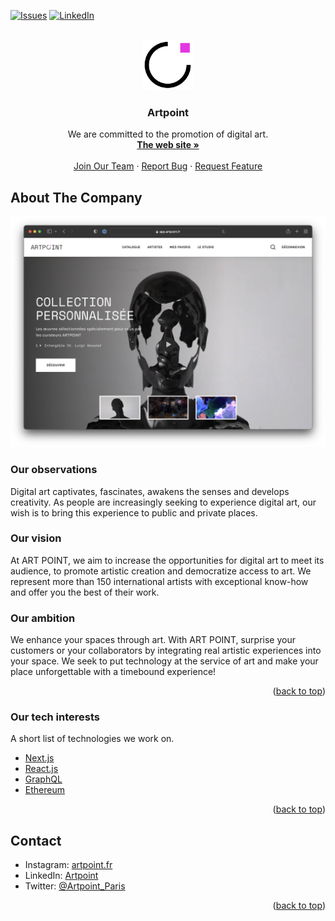 <div id="top"></div>
<!--
*** Thanks a lot to Best-README-Template for inspiring this README.
*** If you have a suggestion
*** https://github.com/othneildrew/Best-README-Template
-->

<!-- PROJECT SHIELDS -->
<!--
*** I'm using markdown "reference style" links for readability.
*** Reference links are enclosed in brackets [ ] instead of parentheses ( ).
*** See the bottom of this document for the declaration of the reference variables
*** for contributors-url, forks-url, etc. This is an optional, concise syntax you may use.
*** https://www.markdownguide.org/basic-syntax/#reference-style-links
-->

[![Issues][issues-shield]][issues-url]
[![LinkedIn][linkedin-shield]][linkedin-url]

<!-- PROJECT LOGO -->
<br />
<div align="center">
  <a href="https://github.com/ArtPoint-fr/README">
    <img src="images/ArtPoint_LOGO.jpg" alt="Logo" width="80" height="80">
  </a>

  <h3 align="center">Artpoint</h3>

  <p align="center">
    We are committed to the promotion of digital art.
    <br />
    <a href="https://artpoint.fr"><strong>The web site »</strong></a>
    <br />
    <br />
    <a href="https://artpoint.fr">Join Our Team</a>
    ·
    <a href="https://github.com/ArtPoint-fr/README/issues">Report Bug</a>
    ·
    <a href="https://github.com/ArtPoint-fr/README/issues">Request Feature</a>
  </p>
</div>

<!-- ABOUT THE PROJECT -->

## About The Company

[![Product Name Screen Shot][product-screenshot]](https://example.com)

### Our observations

Digital art captivates, fascinates, awakens the senses and develops creativity. As people are increasingly seeking to experience digital art, our wish is to bring this experience to public and private places.

### Our vision

At ART POINT, we aim to increase the opportunities for digital art to meet its audience, to promote artistic creation and democratize access to art. We represent more than 150 international artists with exceptional know-how and offer you the best of their work.

### Our ambition

We enhance your spaces through art. With ART POINT, surprise your customers or your collaborators by integrating real artistic experiences into your space. We seek to put technology at the service of art and make your place unforgettable with a timebound experience!

<p align="right">(<a href="#top">back to top</a>)</p>

### Our tech interests

A short list of technologies we work on.

- [Next.js](https://nextjs.org/)
- [React.js](https://reactjs.org/)
- [GraphQL](https://graphql.org)
- [Ethereum](https://ethereum.org/)

<p align="right">(<a href="#top">back to top</a>)</p>

<!-- CONTACT -->

## Contact

- Instagram: [artpoint.fr](https://www.instagram.com/artpoint.fr/)
- LinkedIn: [Artpoint](https://www.linkedin.com/company/14803199/)
- Twitter: [@Artpoint_Paris](https://twitter.com/Artpoint_Paris)

<p align="right">(<a href="#top">back to top</a>)</p>

<!-- MARKDOWN LINKS & IMAGES -->
<!-- https://www.markdownguide.org/basic-syntax/#reference-style-links -->

[issues-shield]: https://img.shields.io/github/issues/ArtPoint-fr/README.svg?style=for-the-badge
[issues-url]: https://github.com/ArtPoint-fr/README/issues
[linkedin-shield]: https://img.shields.io/badge/-LinkedIn-black.svg?style=for-the-badge&logo=linkedin&colorB=555
[linkedin-url]: https://www.linkedin.com/company/14803199/admin/
[product-screenshot]: images/screenshot.png
